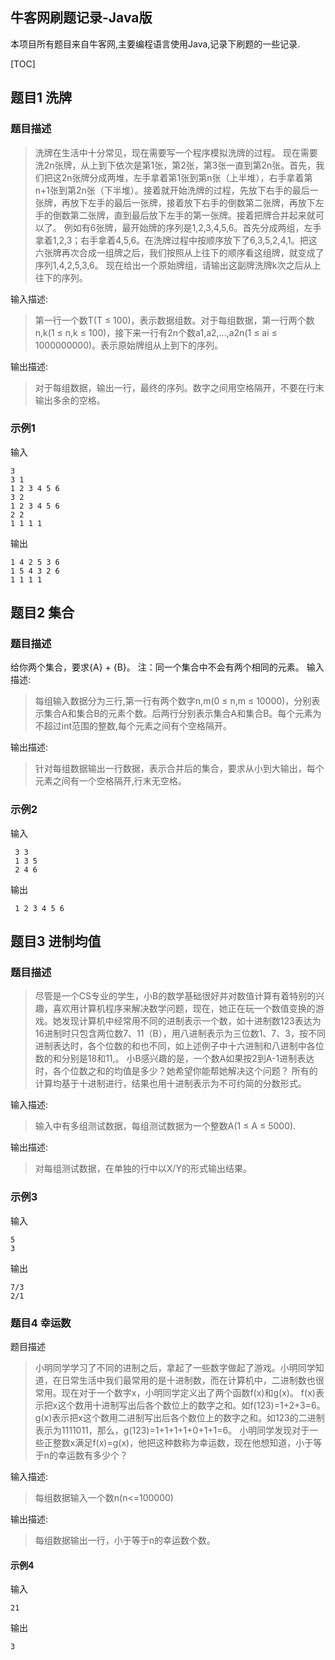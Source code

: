 ## 牛客网刷题记录-Java版

本项目所有题目来自牛客网,主要编程语言使用Java,记录下刷题的一些记录.

[TOC]

## 题目1 洗牌
### 题目描述

>洗牌在生活中十分常见，现在需要写一个程序模拟洗牌的过程。 现在需要洗2n张牌，从上到下依次是第1张，第2张，第3张一直到第2n张。首先，我们把这2n张牌分成两堆，左手拿着第1张到第n张（上半堆），右手拿着第n+1张到第2n张（下半堆）。接着就开始洗牌的过程，先放下右手的最后一张牌，再放下左手的最后一张牌，接着放下右手的倒数第二张牌，再放下左手的倒数第二张牌，直到最后放下左手的第一张牌。接着把牌合并起来就可以了。 例如有6张牌，最开始牌的序列是1,2,3,4,5,6。首先分成两组，左手拿着1,2,3；右手拿着4,5,6。在洗牌过程中按顺序放下了6,3,5,2,4,1。把这六张牌再次合成一组牌之后，我们按照从上往下的顺序看这组牌，就变成了序列1,4,2,5,3,6。 现在给出一个原始牌组，请输出这副牌洗牌k次之后从上往下的序列。

输入描述:

>第一行一个数T(T ≤ 100)，表示数据组数。对于每组数据，第一行两个数n,k(1 ≤ n,k ≤ 100)，接下来一行有2n个数a1,a2,...,a2n(1 ≤ ai ≤ 1000000000)。表示原始牌组从上到下的序列。

输出描述:

>对于每组数据，输出一行，最终的序列。数字之间用空格隔开，不要在行末输出多余的空格。

### 示例1
输入
```
3
3 1
1 2 3 4 5 6
3 2
1 2 3 4 5 6
2 2
1 1 1 1
```
输出
```
1 4 2 5 3 6
1 5 4 3 2 6
1 1 1 1
```

## 题目2 集合
### 题目描述
 给你两个集合，要求{A} + {B}。 注：同一个集合中不会有两个相同的元素。
输入描述:
> 每组输入数据分为三行,第一行有两个数字n,m(0 ≤ n,m ≤ 10000)，分别表示集合A和集合B的元素个数。后两行分别表示集合A和集合B。每个元素为不超过int范围的整数,每个元素之间有个空格隔开。
 
输出描述:
> 针对每组数据输出一行数据，表示合并后的集合，要求从小到大输出，每个元素之间有一个空格隔开,行末无空格。
### 示例2
输入
```
 3 3
 1 3 5
 2 4 6
```
输出
```
 1 2 3 4 5 6
```

## 题目3 进制均值
### 题目描述
>尽管是一个CS专业的学生，小B的数学基础很好并对数值计算有着特别的兴趣，喜欢用计算机程序来解决数学问题，现在，她正在玩一个数值变换的游戏。她发现计算机中经常用不同的进制表示一个数，如十进制数123表达为16进制时只包含两位数7、11（B），用八进制表示为三位数1、7、3，按不同进制表达时，各个位数的和也不同，如上述例子中十六进制和八进制中各位数的和分别是18和11,。 小B感兴趣的是，一个数A如果按2到A-1进制表达时，各个位数之和的均值是多少？她希望你能帮她解决这个问题？ 所有的计算均基于十进制进行，结果也用十进制表示为不可约简的分数形式。

输入描述:
>输入中有多组测试数据，每组测试数据为一个整数A(1 ≤ A ≤ 5000).

输出描述:
>对每组测试数据，在单独的行中以X/Y的形式输出结果。
### 示例3
输入
```
5
3
```
输出
```
7/3
2/1
```
### 题目4 幸运数
题目描述
>小明同学学习了不同的进制之后，拿起了一些数字做起了游戏。小明同学知道，在日常生活中我们最常用的是十进制数，而在计算机中，二进制数也很常用。现在对于一个数字x，小明同学定义出了两个函数f(x)和g(x)。 f(x)表示把x这个数用十进制写出后各个数位上的数字之和。如f(123)=1+2+3=6。 g(x)表示把x这个数用二进制写出后各个数位上的数字之和。如123的二进制表示为1111011，那么，g(123)=1+1+1+1+0+1+1=6。 小明同学发现对于一些正整数x满足f(x)=g(x)，他把这种数称为幸运数，现在他想知道，小于等于n的幸运数有多少个？

输入描述:
>每组数据输入一个数n(n<=100000)

输出描述:
>每组数据输出一行，小于等于n的幸运数个数。

#### 示例4
输入
```
21
```

输出
```
3
```
